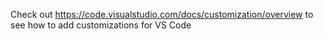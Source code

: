 
Check out https://code.visualstudio.com/docs/customization/overview to see how to add customizations for VS Code